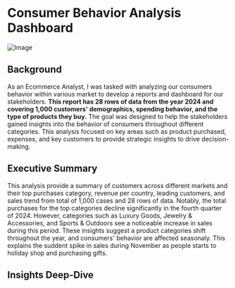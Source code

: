 # Consumer Behavior Analysis Dashboard

![Image](https://github.com/user-attachments/assets/b2b0a43b-7a73-4ab3-80af-7ebe67cc784d)

## Background
As an Ecommerce Analyst, I was tasked with analyzing our consumers behavior within various market to develop a reports and dashboard for our stakeholders. **This report has 28 rows of data from the year 2024 and covering 1,000 customers' demographics, spending behavior, and the type of products they buy.** The goal was designed to help the stakeholders gained insights into the behavior of consumers throughout different categories. This analysis focused on key areas such as product purchased, expenses, and key customers to provide strategic insights to drive decision-making.
## Executive Summary
This analysis provide a summary of customers across different markets and their top purchases category, revenue per country, leading customers, and sales trend from total of 1,000 cases and 28 rows of data. Notably, the total purchases for the top categories decline significantly in the fourth quarter of 2024. However, categories such as Luxury Goods, Jewelry & Accessories, and Sports & Outdoors see a noticeable increase in sales during this period. These insights suggest a product categories shift throughout the year, and consumers' behavior are affected seasonaly. This explains the suddent spike in sales during November as people starts to holiday shop and purchasing gifts.
## Insights Deep-Dive
